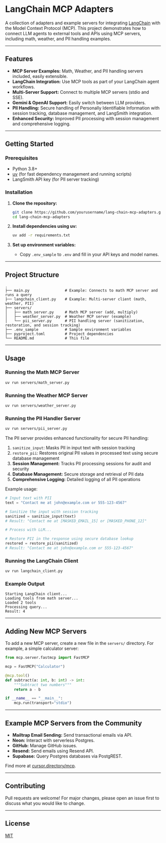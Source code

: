 # LangChain MCP Adapters

A collection of adapters and example servers for integrating [LangChain](https://github.com/langchain-ai/langchain) with the Model Context Protocol (MCP). This project demonstrates how to connect LLM agents to external tools and APIs using MCP servers, including math, weather, and PII handling examples.

---

## Features

- **MCP Server Examples:** Math, Weather, and PII handling servers included, easily extensible.
- **LangChain Integration:** Use MCP tools as part of your LangChain agent workflows.
- **Multi-Server Support:** Connect to multiple MCP servers (stdio and SSE).
- **Gemini & OpenAI Support:** Easily switch between LLM providers.
- **PII Handling:** Secure handling of Personally Identifiable Information with session tracking, database management, and LangSmith integration.
- **Enhanced Security:** Improved PII processing with session management and comprehensive logging.

---

## Getting Started

### Prerequisites

- Python 3.8+
- [uv](https://github.com/astral-sh/uv) (for fast dependency management and running scripts)
- LangSmith API key (for PII server tracking)

### Installation

1. **Clone the repository:**

   ```bash
   git clone https://github.com/yourusername/lang-chain-mcp-adapters.git
   cd lang-chain-mcp-adapters
   ```

2. **Install dependencies using uv:**

   ```bash
   uv add -r requirements.txt
   ```

3. **Set up environment variables:**
   - Copy `.env_sample` to `.env` and fill in your API keys and model names.

---

## Project Structure

```text
.
├── main.py                # Example: Connects to math MCP server and runs a query
├── langchain_client.py    # Example: Multi-server client (math, weather, PII)
├── servers/
│   ├── math_server.py     # Math MCP server (add, multiply)
│   ├── weather_server.py  # Weather MCP server (example)
│   └── pii_server.py      # PII handling server (sanitization, restoration, and session tracking)
├── .env_sample            # Sample environment variables
├── pyproject.toml         # Project dependencies
└── README.md              # This file
```

---

## Usage

### Running the Math MCP Server

```bash
uv run servers/math_server.py
```

### Running the Weather MCP Server

```bash
uv run servers/weather_server.py
```

### Running the PII Handler Server

```bash
uv run servers/pii_server.py
```

The PII server provides enhanced functionality for secure PII handling:

1. `sanitize_input`: Masks PII in input text with session tracking
2. `restore_pii`: Restores original PII values in processed text using secure database management
3. **Session Management:** Tracks PII processing sessions for audit and security
4. **Database Management:** Secure storage and retrieval of PII data
5. **Comprehensive Logging:** Detailed logging of all PII operations

Example usage:

```python
# Input text with PII
text = "Contact me at john@example.com or 555-123-4567"

# Sanitize the input with session tracking
sanitized = sanitize_input(text)
# Result: "Contact me at [MASKED_EMAIL_15] or [MASKED_PHONE_12]"

# Process with LLM...

# Restore PII in the response using secure database lookup
restored = restore_pii(sanitized)
# Result: "Contact me at john@example.com or 555-123-4567"
```

### Running the LangChain Client

```bash
uv run langchain_client.py
```

### Example Output

```text
Starting LangChain client...
Loading tools from math server...
Loaded 2 tools
Processing query...
Result: 4
```

---

## Adding New MCP Servers

To add a new MCP server, create a new file in the `servers/` directory. For example, a simple calculator server:

```python
from mcp.server.fastmcp import FastMCP

mcp = FastMCP("Calculator")

@mcp.tool()
def subtract(a: int, b: int) -> int:
    """Subtract two numbers"""
    return a - b

if __name__ == "__main__":
    mcp.run(transport="stdio")
```

---

## Example MCP Servers from the Community

- **Mailtrap Email Sending:** Send transactional emails via API.
- **Neon:** Interact with serverless Postgres.
- **GitHub:** Manage GitHub issues.
- **Resend:** Send emails using Resend API.
- **Supabase:** Query Postgres databases via PostgREST.

Find more at [cursor.directory/mcp](https://cursor.directory/mcp).

---

## Contributing

Pull requests are welcome! For major changes, please open an issue first to discuss what you would like to change.

---

## License

[MIT](LICENSE)
